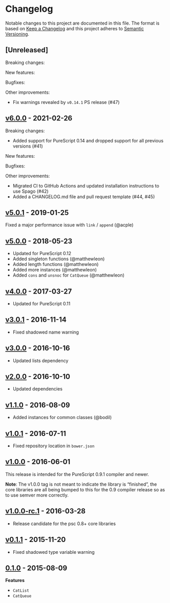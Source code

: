 # Changelog

Notable changes to this project are documented in this file. The format is based on [Keep a Changelog](https://keepachangelog.com/en/1.0.0/) and this project adheres to [Semantic Versioning](https://semver.org/spec/v2.0.0.html).

## [Unreleased]

Breaking changes:

New features:

Bugfixes:

Other improvements:
- Fix warnings revealed by `v0.14.1` PS release (#47)

## [v6.0.0](https://github.com/purescript/purescript-catenable-lists/releases/tag/v6.0.0) - 2021-02-26

Breaking changes:
  - Added support for PureScript 0.14 and dropped support for all previous versions (#41)

New features:

Bugfixes:

Other improvements:
  - Migrated CI to GitHub Actions and updated installation instructions to use Spago (#42)
  - Added a CHANGELOG.md file and pull request template (#44, #45)

## [v5.0.1](https://github.com/purescript/purescript-catenable-lists/releases/tag/v5.0.1) - 2019-01-25

Fixed a major performance issue with `link` / `append` (@acple)

## [v5.0.0](https://github.com/purescript/purescript-catenable-lists/releases/tag/v5.0.0) - 2018-05-23

- Updated for PureScript 0.12
- Added singleton functions (@matthewleon)
- Added length functions (@matthewleon)
- Added more instances (@matthewleon)
- Added `cons` and `unsnoc` for `CatQueue` (@matthewleon)

## [v4.0.0](https://github.com/purescript/purescript-catenable-lists/releases/tag/v4.0.0) - 2017-03-27

- Updated for PureScript 0.11

## [v3.0.1](https://github.com/purescript/purescript-catenable-lists/releases/tag/v3.0.1) - 2016-11-14

- Fixed shadowed name warning

## [v3.0.0](https://github.com/purescript/purescript-catenable-lists/releases/tag/v3.0.0) - 2016-10-16

- Updated lists dependency

## [v2.0.0](https://github.com/purescript/purescript-catenable-lists/releases/tag/v2.0.0) - 2016-10-10

- Updated dependencies

## [v1.1.0](https://github.com/purescript/purescript-catenable-lists/releases/tag/v1.1.0) - 2016-08-09

- Added instances for common classes (@bodil)

## [v1.0.1](https://github.com/purescript/purescript-catenable-lists/releases/tag/v1.0.1) - 2016-07-11

- Fixed repository location in `bower.json`

## [v1.0.0](https://github.com/purescript/purescript-catenable-lists/releases/tag/v1.0.0) - 2016-06-01

This release is intended for the PureScript 0.9.1 compiler and newer.

**Note**: The v1.0.0 tag is not meant to indicate the library is “finished”, the core libraries are all being bumped to this for the 0.9 compiler release so as to use semver more correctly.

## [v1.0.0-rc.1](https://github.com/purescript/purescript-catenable-lists/releases/tag/v1.0.0-rc.1) - 2016-03-28

- Release candidate for the psc 0.8+ core libraries

## [v0.1.1](https://github.com/purescript/purescript-catenable-lists/releases/tag/v0.1.1) - 2015-11-20

- Fixed shadowed type variable warning

## [0.1.0](https://github.com/purescript/purescript-catenable-lists/releases/tag/0.1.0) - 2015-08-09

**Features**
- `CatList`
- `CatQueue`

